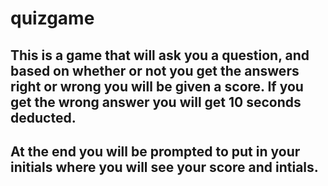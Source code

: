 # quizgame

## This is a game that will ask you a question, and based on whether or not you get the answers right or wrong you will be given a score. If you get the wrong answer you will get 10 seconds deducted. 
## At the end you will be prompted to put in your initials where you will see your score and intials. 
